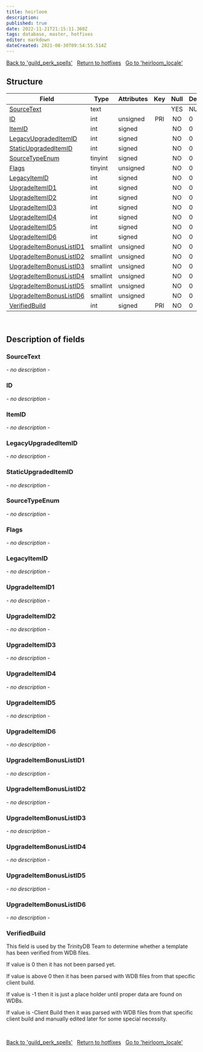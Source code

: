 ```yaml
---
title: heirloom
description: 
published: true
date: 2022-11-21T21:15:11.368Z
tags: database, master, hotfixes
editor: markdown
dateCreated: 2021-08-30T09:54:55.514Z
---
```


<a href="https://trinitycore.info/en/database/master/hotfixes/guild_perk_spells" class="mt-5 v-btn v-btn--depressed v-btn--flat v-btn--outlined theme--light v-size--default darkblue--text text--lighten-3"><span class="v-btn__content"><i aria-hidden="true" class="v-icon notranslate v-icon--left mdi mdi-arrow-left theme--light"></i><span>Back to 'guild_perk_spells'</span></span></a>&nbsp;&nbsp;&nbsp;<a href="https://trinitycore.info/en/database/master/hotfixes/home" class="mt-5 v-btn v-btn--depressed v-btn--flat v-btn--outlined theme--light v-size--default darkblue--text text--lighten-3"><span class="v-btn__content"><i aria-hidden="true" class="v-icon notranslate v-icon--left mdi mdi-home-outline theme--light"></i><span>Return to hotfixes</span></span></a>&nbsp;&nbsp;&nbsp;<a href="https://trinitycore.info/en/database/master/hotfixes/heirloom_locale" class="mt-5 v-btn v-btn--depressed v-btn--flat v-btn--outlined theme--light v-size--default darkblue--text text--lighten-3"><span class="v-btn__content"><span>Go to 'heirloom_locale'</span><i aria-hidden="true" class="v-icon notranslate v-icon--right mdi mdi-arrow-right theme--light"></i></span></a>

## Structure

| Field | Type | Attributes | Key | Null | Default | Extra | Comment |
| --- | --- | --- | :---: | :---: | --- | --- | --- |
| [SourceText](#sourcetext) | text |  |  | YES | NULL |  |  |
| [ID](#id-alt) | int | unsigned | PRI | NO | 0 |  |  |
| [ItemID](#itemid) | int | signed |  | NO | 0 |  |  |
| [LegacyUpgradedItemID](#legacyupgradeditemid) | int | signed |  | NO | 0 |  |  |
| [StaticUpgradedItemID](#staticupgradeditemid) | int | signed |  | NO | 0 |  |  |
| [SourceTypeEnum](#sourcetypeenum) | tinyint | signed |  | NO | 0 |  |  |
| [Flags](#flags) | tinyint | unsigned |  | NO | 0 |  |  |
| [LegacyItemID](#legacyitemid) | int | signed |  | NO | 0 |  |  |
| [UpgradeItemID1](#upgradeitemid1) | int | signed |  | NO | 0 |  |  |
| [UpgradeItemID2](#upgradeitemid2) | int | signed |  | NO | 0 |  |  |
| [UpgradeItemID3](#upgradeitemid3) | int | signed |  | NO | 0 |  |  |
| [UpgradeItemID4](#upgradeitemid4) | int | signed |  | NO | 0 |  |  |
| [UpgradeItemID5](#upgradeitemid5) | int | signed |  | NO | 0 |  |  |
| [UpgradeItemID6](#upgradeitemid6) | int | signed |  | NO | 0 |  |  |
| [UpgradeItemBonusListID1](#upgradeitembonuslistid1) | smallint | unsigned |  | NO | 0 |  |  |
| [UpgradeItemBonusListID2](#upgradeitembonuslistid2) | smallint | unsigned |  | NO | 0 |  |  |
| [UpgradeItemBonusListID3](#upgradeitembonuslistid3) | smallint | unsigned |  | NO | 0 |  |  |
| [UpgradeItemBonusListID4](#upgradeitembonuslistid4) | smallint | unsigned |  | NO | 0 |  |  |
| [UpgradeItemBonusListID5](#upgradeitembonuslistid5) | smallint | unsigned |  | NO | 0 |  |  |
| [UpgradeItemBonusListID6](#upgradeitembonuslistid6) | smallint | unsigned |  | NO | 0 |  |  |
| [VerifiedBuild](#verifiedbuild) | int | signed | PRI | NO | 0 |  |  |
&nbsp;
## Description of fields

### SourceText
*- no description -*
&nbsp;

### ID <!-- {#id-alt} -->
*- no description -*
&nbsp;

### ItemID
*- no description -*
&nbsp;

### LegacyUpgradedItemID
*- no description -*
&nbsp;

### StaticUpgradedItemID
*- no description -*
&nbsp;

### SourceTypeEnum
*- no description -*
&nbsp;

### Flags
*- no description -*
&nbsp;

### LegacyItemID
*- no description -*
&nbsp;

### UpgradeItemID1
*- no description -*
&nbsp;

### UpgradeItemID2
*- no description -*
&nbsp;

### UpgradeItemID3
*- no description -*
&nbsp;

### UpgradeItemID4
*- no description -*
&nbsp;

### UpgradeItemID5
*- no description -*
&nbsp;

### UpgradeItemID6
*- no description -*
&nbsp;

### UpgradeItemBonusListID1
*- no description -*
&nbsp;

### UpgradeItemBonusListID2
*- no description -*
&nbsp;

### UpgradeItemBonusListID3
*- no description -*
&nbsp;

### UpgradeItemBonusListID4
*- no description -*
&nbsp;

### UpgradeItemBonusListID5
*- no description -*
&nbsp;

### UpgradeItemBonusListID6
*- no description -*
&nbsp;

### VerifiedBuild
This field is used by the TrinityDB Team to determine whether a template has been verified from WDB files.

If value is 0 then it has not been parsed yet.

If value is above 0 then it has been parsed with WDB files from that specific client build.

If value is -1 then it is just a place holder until proper data are found on WDBs.

If value is -Client Build then it was parsed with WDB files from that specific client build and manually edited later for some special necessity.

&nbsp;

<a href="https://trinitycore.info/en/database/master/hotfixes/guild_perk_spells" class="mt-5 v-btn v-btn--depressed v-btn--flat v-btn--outlined theme--light v-size--default darkblue--text text--lighten-3"><span class="v-btn__content"><i aria-hidden="true" class="v-icon notranslate v-icon--left mdi mdi-arrow-left theme--light"></i><span>Back to 'guild_perk_spells'</span></span></a>&nbsp;&nbsp;&nbsp;<a href="https://trinitycore.info/en/database/master/hotfixes/home" class="mt-5 v-btn v-btn--depressed v-btn--flat v-btn--outlined theme--light v-size--default darkblue--text text--lighten-3"><span class="v-btn__content"><i aria-hidden="true" class="v-icon notranslate v-icon--left mdi mdi-home-outline theme--light"></i><span>Return to hotfixes</span></span></a>&nbsp;&nbsp;&nbsp;<a href="https://trinitycore.info/en/database/master/hotfixes/heirloom_locale" class="mt-5 v-btn v-btn--depressed v-btn--flat v-btn--outlined theme--light v-size--default darkblue--text text--lighten-3"><span class="v-btn__content"><span>Go to 'heirloom_locale'</span><i aria-hidden="true" class="v-icon notranslate v-icon--right mdi mdi-arrow-right theme--light"></i></span></a>


